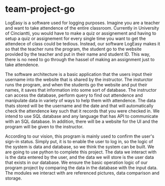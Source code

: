 ﻿# team-project-go
LogEasy is a software used for logging purposes. Imagine you are a teacher and want to take attendence of the entire classroom. Currently in
University of Cinciantti, you would have to make a quiz or assignement and having to setup a quiz or assignement for every single time you want
to get the attendece of class could be tedious. Instead, our software LogEasy makes it so that the teacher runs the program, the student go to the
website provided by the teacher and put in their name and student ID. This way, there is no need to go through the hassel of making an assignment
just to take attendence.

The software architecture is a basic application that the users input their username into the website that is shared by the instructor. The insturctor runs the program, and when the students go the website and put their names, it saves that information into some sort of database. The instructor can access the database, perform query to find out attendence and manipulate data in variety of ways to help them with attendence. The data thats stored will be the username and the date and that will automatically check the attendence key such that it records that you were checked in. We intend to use SQL database and any language that has API to communicate with an SQL database. In addition, there will be a website for the UI and the program will be given to the instructor.

According to our vision, this program is mainly used to confirm the user's sign-in status. Simply put, it is to enable the user to log in, so the logic of the system is data and database, so we think the system can be built. We are going to use python to complete this project. The data we interact with is the data entered by the user, and the data we will store is the user data that exists in our database. We ensure the basic operation logic of our program project by comparing the data in the database with the input data. The modules we interact with are referenced pictures, data comparison and storage. 
